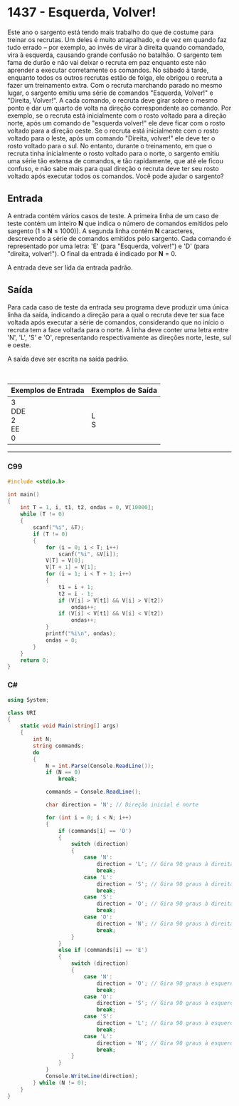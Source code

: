 # 1437 - Esquerda, Volver!

Este ano o sargento está tendo mais trabalho do que de costume para treinar os recrutas. Um deles é muito atrapalhado, e de vez em quando faz tudo errado – por exemplo, ao invés de virar à direita quando comandado, vira à esquerda, causando grande confusão no batalhão. O sargento tem fama de durão e não vai deixar o recruta em paz enquanto este não aprender a executar corretamente os comandos. No sábado à tarde, enquanto todos os outros recrutas estão de folga, ele obrigou o recruta a fazer um treinamento extra. Com o recruta marchando parado no mesmo lugar, o sargento emitiu uma série de comandos "Esquerda, Volver!" e "Direita, Volver!". A cada comando, o recruta deve girar sobre o mesmo ponto e dar um quarto de volta na direção correspondente ao comando. Por exemplo, se o recruta está inicialmente com o rosto voltado para a direção norte, após um comando de "esquerda volver!" ele deve ficar com o rosto voltado para a direção oeste. Se o recruta está inicialmente com o rosto voltado para o leste, após um comando "Direita, volver!" ele deve ter o rosto voltado para o sul. No entanto, durante o treinamento, em que o recruta tinha inicialmente o rosto voltado para o norte, o sargento emitiu uma série tão extensa de comandos, e tão rapidamente, que até ele ficou confuso, e não sabe mais para qual direção o recruta deve ter seu rosto voltado após executar todos os comandos. Você pode ajudar o sargento?

## Entrada

A entrada contém vários casos de teste. A primeira linha de um caso de teste contém um inteiro **N** que indica o número de comandos emitidos pelo sargento (1 ≤ **N** ≤ 1000)). A segunda linha contém **N** caracteres, descrevendo a série de comandos emitidos pelo sargento. Cada comando é representado por uma letra: 'E' (para "Esquerda, volver!") e 'D' (para "direita, volver!"). O final da entrada é indicado por **N** = 0.

A entrada deve ser lida da entrada padrão.

## Saída

Para cada caso de teste da entrada seu programa deve produzir uma única linha da saída, indicando a direção para a qual o recruta deve ter sua face voltada após executar a série de comandos, considerando que no início o recruta tem a face voltada para o norte. A linha deve conter uma letra entre 'N', 'L', 'S' e 'O', representando respectivamente as direções norte, leste, sul e oeste.

A saída deve ser escrita na saída padrão.

&nbsp;

| Exemplos de Entrada                  | Exemplos de Saída |
| ------------------------------------ | ----------------- |
| 3 <br/> DDE <br/> 2 <br/> EE <br/> 0 | L <br/> S         |

---

### C99

```c
#include <stdio.h>

int main()
{
    int T = 1, i, t1, t2, ondas = 0, V[10000];
    while (T != 0)
    {
        scanf("%i", &T);
        if (T != 0)
        {
            for (i = 0; i < T; i++)
                scanf("%i", &V[i]);
            V[T] = V[0];
            V[T + 1] = V[1];
            for (i = 1; i < T + 1; i++)
            {
                t1 = i + 1;
                t2 = i - 1;
                if (V[i] > V[t1] && V[i] > V[t2])
                    ondas++;
                if (V[i] < V[t1] && V[i] < V[t2])
                    ondas++;
            }
            printf("%i\n", ondas);
            ondas = 0;
        }
    }
    return 0;
}
```

### C#

```cs
using System;

class URI
{
    static void Main(string[] args)
    {
        int N;
        string commands;
        do
        {
            N = int.Parse(Console.ReadLine());
            if (N == 0)
                break;

            commands = Console.ReadLine();

            char direction = 'N'; // Direção inicial é norte

            for (int i = 0; i < N; i++)
            {
                if (commands[i] == 'D')
                {
                    switch (direction)
                    {
                        case 'N':
                            direction = 'L'; // Gira 90 graus à direita
                            break;
                        case 'L':
                            direction = 'S'; // Gira 90 graus à direita
                            break;
                        case 'S':
                            direction = 'O'; // Gira 90 graus à direita
                            break;
                        case 'O':
                            direction = 'N'; // Gira 90 graus à direita
                            break;
                    }
                }
                else if (commands[i] == 'E')
                {
                    switch (direction)
                    {
                        case 'N':
                            direction = 'O'; // Gira 90 graus à esquerda
                            break;
                        case 'O':
                            direction = 'S'; // Gira 90 graus à esquerda
                            break;
                        case 'S':
                            direction = 'L'; // Gira 90 graus à esquerda
                            break;
                        case 'L':
                            direction = 'N'; // Gira 90 graus à esquerda
                            break;
                    }
                }
            }
            Console.WriteLine(direction);
        } while (N != 0);
    }
}
```

